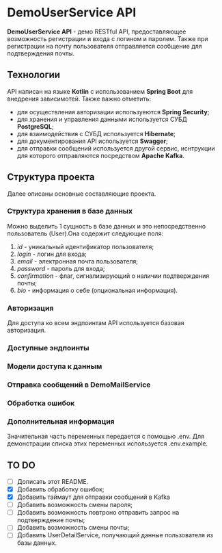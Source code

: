 # DemoUserService API #

**DemoUserService  API** - демо RESTful API, предоставляющее возможность регистрации и входа с логином и паролем. Также при регистрации на почту пользователя отправляется сообщение для подтверждения почты.

## Технологии ##
API написан на языке **Kotlin** с использованием **Spring Boot** для внедрения зависимотей. Также важно отметить:
* для осуществления авторизации используеются **Spring Security**;
* для хранения и управления данными используется СУБД **PostgreSQL**;
* для взаимодействия с СУБД используется **Hibernate**;
* для документирования API используется **Swagger**;
* для отправки сообщений используется другой сервис, иснтрукции для которого отправляются посредством **Apache Kafka**.

## Структура проекта ##
Далее описаны основные составляющие проекта.

### Структура хранения в базе данных ###

Можно выделить 1 сущность в базе данных и это непосредственно пользователь (User).Она содержит следующие поля:
1. _id_ - уникальный идентификатор пользователя;
2. _login_ - логин для входа;
3. _email_ - электронная почта пользователя;
4. _password_ - пароль для входа;
5. _confirmation_ - флаг, сигнализирующий о наличии подтверждения почты;
6. _bio_ - информация о себе (опциональная информация).

### Авторизация ###

Для доступа ко всем эндпоинтам API используется базовая авторизация.

### Доступные эндпоинты ###

[//]: # (![Список эндпоинтов для контроллера категорий]&#40;img/controller.png&#41;)

### Модели доступа к данным ###


### Отправка сообщений в DemoMailService ###


### Обработка ошибок ###


### Дополнительная информация ###
Значительная часть переменных передается с помощью .env. Для демонстрации списка этих переменных используется .env.example.

## TO DO ##
- [ ] Дописать этот README. 
- [x] Добавить обработку ошибок;
- [x] Добавить таймаут для отправки сообщений в Kafka
- [ ] Добавить возможность смены пароля;
- [ ] Добавить возможность повтроно отправить запрос на подтверждение почты;
- [ ] Добавить возможность смены почты;
- [ ] Добавить UserDetailService, получающий данные пользователя из базы данных.